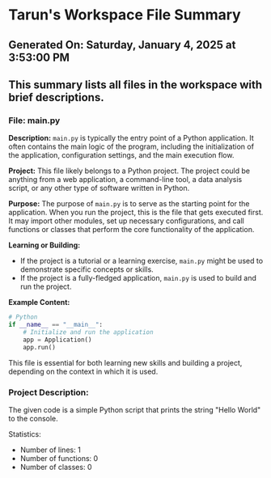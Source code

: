 # Tarun's Workspace File Summary
## Generated On: Saturday, January 4, 2025 at 3:53:00 PM
This summary lists all files in the workspace with brief descriptions.
---
### File: main.py

**Description:**
`main.py` is typically the entry point of a Python application. It often contains the main logic of the program, including the initialization of the application, configuration settings, and the main execution flow.

**Project:**
This file likely belongs to a Python project. The project could be anything from a web application, a command-line tool, a data analysis script, or any other type of software written in Python.

**Purpose:**
The purpose of `main.py` is to serve as the starting point for the application. When you run the project, this is the file that gets executed first. It may import other modules, set up necessary configurations, and call functions or classes that perform the core functionality of the application.

**Learning or Building:**
- If the project is a tutorial or a learning exercise, `main.py` might be used to demonstrate specific concepts or skills.
- If the project is a fully-fledged application, `main.py` is used to build and run the project.

**Example Content:**
```python
# Python
if __name__ == "__main__":
    # Initialize and run the application
    app = Application()
    app.run()
```

This file is essential for both learning new skills and building a project, depending on the context in which it is used. 
### Project Description:
 The given code is a simple Python script that prints the string "Hello World" to the console. 

Statistics:
- Number of lines: 1
- Number of functions: 0
- Number of classes: 0
